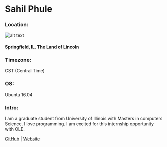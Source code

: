 # Sahil Phule
### Location:
![alt text](https://upload.wikimedia.org/wikipedia/commons/f/f8/Downtown_Springfield.JPG "Springfield")
#### Springfield, IL. The Land of Lincoln
### Timezone:
CST (Central Time)
### OS:
Ubuntu 16.04
### Intro:
 I am a graduate student from University of Illinois with Masters in computers Science.
 I love programming. I am excited for this internship opportunity with OLE.
 
 [GitHub](https://github.com/sahilph) | [Website](https://sahil.xyz/)
